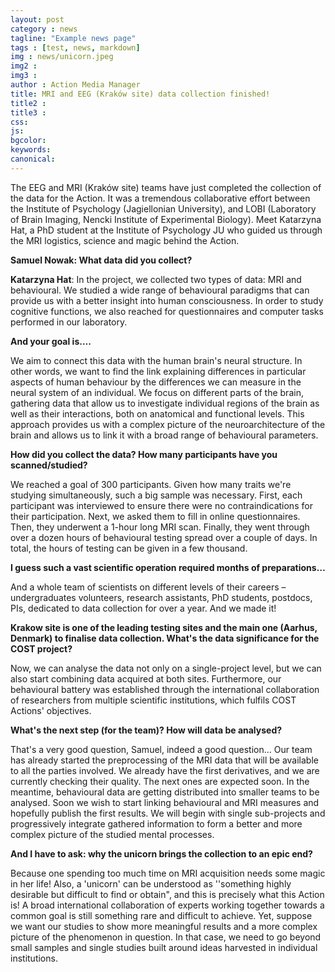```yaml
---
layout: post
category : news
tagline: "Example news page"
tags : [test, news, markdown]
img : news/unicorn.jpeg
img2 :
img3 :
author : Action Media Manager
title: MRI and EEG (Kraków site) data collection finished!
title2 :
title3 :
css:
js:
bgcolor:
keywords:
canonical:
---
```


The EEG and MRI (Kraków site) teams have just completed the collection of the data for the Action. It was a tremendous collaborative effort between the Institute of Psychology (Jagiellonian University), and LOBI (Laboratory of Brain Imaging, Nencki Institute of Experimental Biology). Meet Katarzyna Hat, a PhD student at the Institute of Psychology JU who guided us through the MRI logistics, science and magic behind the Action.

<!--more-->

**Samuel Nowak: What data did you collect?**

**Katarzyna Hat**: In the project, we collected two types of data: MRI and behavioural. We studied a wide range of behavioural paradigms that can provide us with a better insight into human consciousness. In order to study cognitive functions, we also reached for questionnaires and computer tasks performed in our laboratory. 

**And your goal is….**

We aim to connect this data with the human brain's neural structure. In other words, we want to find the link explaining differences in particular aspects of human behaviour by the differences we can measure in the neural system of an individual.  We focus on different parts of the brain, gathering data that allow us to investigate individual regions of the brain as well as their interactions, both on anatomical and functional levels. This approach provides us with a complex picture of the neuroarchitecture of the brain and allows us to link it with a broad range of behavioural parameters. 

**How did you collect the data?  How many participants have you scanned/studied?**

We reached a goal of 300 participants. Given how many traits we're studying simultaneously, such a big sample was necessary. First, each participant was interviewed to ensure there were no contraindications for their participation. Next, we asked them to fill in online questionnaires. Then, they underwent a 1-hour long MRI scan. Finally, they went through over a dozen hours of behavioural testing spread over a couple of days. In total, the hours of testing can be given in a few thousand. 

**I guess such a vast scientific operation required months of preparations…**

And a whole team of scientists on different levels of their careers – undergraduates volunteers, research assistants, PhD students, postdocs, PIs, dedicated to data collection for over a year.  And we made it!

**Krakow site is one of the leading testing sites and the main one (Aarhus, Denmark) to finalise data collection. What's the data significance for the COST project?**

Now, we can analyse the data not only on a single-project level, but we can also start combining data acquired at both sites. Furthermore, our behavioural battery was established through the international collaboration of researchers from multiple scientific institutions, which fulfils COST Actions' objectives.

**What's the next step (for the team)? How will data be analysed?**

That's a very good question, Samuel, indeed a good question... Our team has already started the preprocessing of the MRI data that will be available to all the parties involved. We already have the first derivatives, and we are currently checking their quality. The next ones are expected soon. In the meantime, behavioural data are getting distributed into smaller teams to be analysed. Soon we wish to start linking behavioural and MRI measures and hopefully publish the first results. We will begin with single sub-projects and progressively integrate gathered information to form a better and more complex picture of the studied mental processes.

**And I have to ask: why the unicorn brings the collection to an epic end?**

Because one spending too much time on MRI acquisition needs some magic in her life! 
Also, a 'unicorn' can be understood as ''something highly desirable but difficult to find or obtain", and this is precisely what this Action is! A broad international collaboration of experts working together towards a common goal is still something rare and difficult to achieve. Yet, suppose we want our studies to show more meaningful results and a more complex picture of the phenomenon in question. In that case, we need to go beyond small samples and single studies built around ideas harvested in individual institutions.
